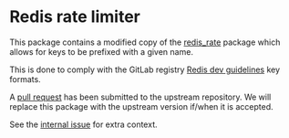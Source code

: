 # Redis rate limiter

This package contains a modified copy of the
[redis_rate](https://github.com/go-redis/redis_rate) package
which allows for keys to be prefixed with a given name.

This is done to comply with the GitLab registry
[Redis dev guidelines](./../../docs/redis_dev_guidelines.md)
key formats.

A [pull request](https://github.com/go-redis/redis_rate/pull/111)
has been submitted to the upstream repository. We will replace
this package with the upstream version if/when it is accepted.

See the [internal issue](https://gitlab.com/gitlab-org/container-registry/-/issues/1527)
for extra context.
